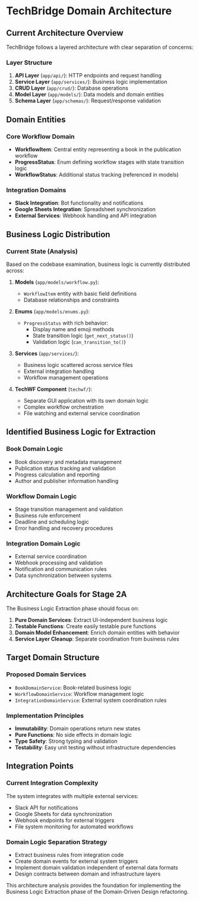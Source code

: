 # TechBridge Domain Architecture

## Current Architecture Overview

TechBridge follows a layered architecture with clear separation of concerns:

### Layer Structure
1. **API Layer** (`app/api/`): HTTP endpoints and request handling
2. **Service Layer** (`app/services/`): Business logic implementation  
3. **CRUD Layer** (`app/crud/`): Database operations
4. **Model Layer** (`app/models/`): Data models and domain entities
5. **Schema Layer** (`app/schemas/`): Request/response validation

## Domain Entities

### Core Workflow Domain
- **WorkflowItem**: Central entity representing a book in the publication workflow
- **ProgressStatus**: Enum defining workflow stages with state transition logic
- **WorkflowStatus**: Additional status tracking (referenced in models)

### Integration Domains
- **Slack Integration**: Bot functionality and notifications
- **Google Sheets Integration**: Spreadsheet synchronization
- **External Services**: Webhook handling and API integration

## Business Logic Distribution

### Current State (Analysis)
Based on the codebase examination, business logic is currently distributed across:

1. **Models** (`app/models/workflow.py`):
   - `WorkflowItem` entity with basic field definitions
   - Database relationships and constraints

2. **Enums** (`app/models/enums.py`):
   - `ProgressStatus` with rich behavior:
     - Display name and emoji methods
     - State transition logic (`get_next_status()`)
     - Validation logic (`can_transition_to()`)

3. **Services** (`app/services/`):
   - Business logic scattered across service files
   - External integration handling
   - Workflow management operations

4. **TechWF Component** (`techwf/`):
   - Separate GUI application with its own domain logic
   - Complex workflow orchestration
   - File watching and external service coordination

## Identified Business Logic for Extraction

### Book Domain Logic
- Book discovery and metadata management
- Publication status tracking and validation
- Progress calculation and reporting
- Author and publisher information handling

### Workflow Domain Logic  
- Stage transition management and validation
- Business rule enforcement
- Deadline and scheduling logic
- Error handling and recovery procedures

### Integration Domain Logic
- External service coordination
- Webhook processing and validation  
- Notification and communication rules
- Data synchronization between systems

## Architecture Goals for Stage 2A

The Business Logic Extraction phase should focus on:

1. **Pure Domain Services**: Extract UI-independent business logic
2. **Testable Functions**: Create easily testable pure functions
3. **Domain Model Enhancement**: Enrich domain entities with behavior
4. **Service Layer Cleanup**: Separate coordination from business rules

## Target Domain Structure

### Proposed Domain Services
- `BookDomainService`: Book-related business logic
- `WorkflowDomainService`: Workflow management logic
- `IntegrationDomainService`: External system coordination rules

### Implementation Principles
- **Immutability**: Domain operations return new states
- **Pure Functions**: No side effects in domain logic
- **Type Safety**: Strong typing and validation
- **Testability**: Easy unit testing without infrastructure dependencies

## Integration Points

### Current Integration Complexity
The system integrates with multiple external services:
- Slack API for notifications
- Google Sheets for data synchronization  
- Webhook endpoints for external triggers
- File system monitoring for automated workflows

### Domain Logic Separation Strategy
- Extract business rules from integration code
- Create domain events for external system triggers
- Implement domain validation independent of external data formats
- Design contracts between domain and infrastructure layers

This architecture analysis provides the foundation for implementing the Business Logic Extraction phase of the Domain-Driven Design refactoring.